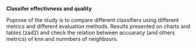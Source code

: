 __Classifer effectivness and quality__

Puprose of the study is to compare different classifiers using different metrics and different evaluation methods. 
Results presented on charts and tables (zad2) and check the relation between accuaracy (and others metrics) of knn and numnbers of neighbours.
